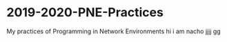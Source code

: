 # 2019-2020-PNE-Practices
My practices of Programming in Network Environments
hi i am nacho 
jjjj
gg